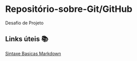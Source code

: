 # Repositório-sobre-Git/GitHub
Desafio de Projeto

## Links úteis 📚
[Sintaxe Basicas Markdown](https://www.markdownguide.org/)


